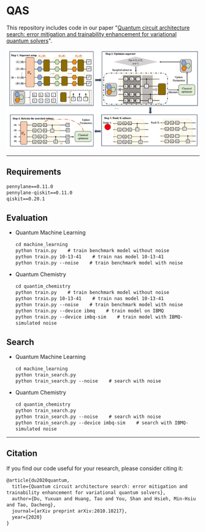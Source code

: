 # QAS
This repository includes code in our paper "[Quantum circuit architecture search: error mitigation and trainability enhancement for variational quantum solvers](https://arxiv.org/abs/2010.10217)".

![](assests/paradigm.png)

---

## Requirements
```
pennylane==0.11.0
pennylane-qiskit==0.11.0
qiskit==0.20.1
```

## Evaluation
* Quantum Machine Learning
  ```shell
  cd machine_learning
  python train.py    # train benchmark model without noise
  python train.py 10-13-41    # train nas model 10-13-41
  python train.py --noise    # train benchmark model with noise
  ```

* Quantum Chemistry
  ```shell
  cd quantim_chemistry
  python train.py    # train benchmark model without noise
  python train.py 10-13-41    # train nas model 10-13-41
  python train.py --noise    # train benchmark model with noise
  python train.py --device ibmq    # train model on IBMQ
  python train.py --device imbq-sim    # train model with IBMQ-simulated noise
  ```

## Search
* Quantum Machine Learning
  ```shell
  cd machine_learning
  python train_search.py
  python train_search.py --noise    # search with noise
  ```
* Quantum Chemistry
  ```shell
  cd quantim_chemistry
  python train_search.py
  python train_search.py --noise    # search with noise
  python train_search.py --device imbq-sim    # search with IBMQ-simulated noise
  ```

---

## Citation
If you find our code useful for your research, please consider citing it:
```
@article{du2020quantum,
  title={Quantum circuit architecture search: error mitigation and trainability enhancement for variational quantum solvers},
  author={Du, Yuxuan and Huang, Tao and You, Shan and Hsieh, Min-Hsiu and Tao, Dacheng},
  journal={arXiv preprint arXiv:2010.10217},
  year={2020}
}
```
